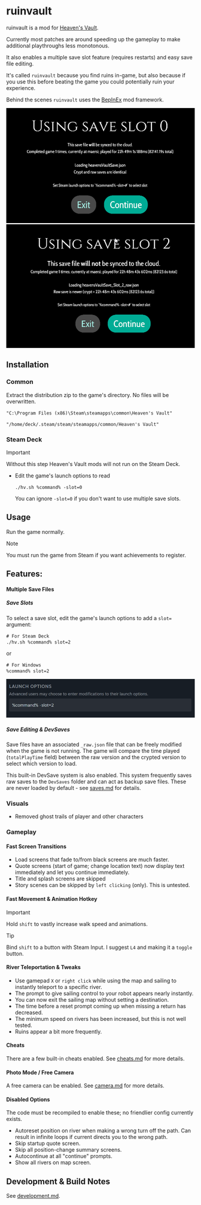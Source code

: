 # ruinvault

ruinvault is a mod for [Heaven's Vault](https://store.steampowered.com/app/774201/Heavens_Vault/).

Currently most patches are around speeding up the gameplay to make additional
playthroughs less monotonous.

It also enables a multiple save slot feature (requires restarts) and easy save file editing.

It's called `ruinvault` because you find ruins in-game, but also because if you use this before beating the game you could potentially ruin your experience.

Behind the scenes `ruinvault` uses the [BepInEx](https://github.com/BepInEx/BepInEx) mod framework.

![slot 0](docs/saveslot_0.png "Save Slot 0")
![slot 2](docs/saveslot_2.png "Save Slot 2")

## Installation

### Common

Extract the distribution zip to the game's directory. No files will be overwritten.

```
"C:\Program Files (x86)\Steam\steamapps\common\Heaven's Vault"
```

```
"/home/deck/.steam/steam/steamapps/common/Heaven's Vault"
```

### Steam Deck

> [!IMPORTANT]
> Without this step Heaven's Vault mods will not run on the Steam Deck.

- Edit the game's launch options to read
  ```shell
  ./hv.sh %command% -slot=0
  ```
  
  You can ignore `-slot=0` if you don't want to use multiple save slots.

## Usage

Run the game normally.

> [!NOTE]
> You must run the game from Steam if you want achievements to register.

## Features:

#### Multiple Save Files

##### Save Slots

To select a save slot, edit the game's launch options to add a `slot=` argument:

```shell
# For Steam Deck
./hv.sh %command% slot=2
```

or

```shell
# For Windows
%command% slot=2
```

![Launch Options](docs/launchoptions.png "Launch Options")

##### Save Editing & DevSaves

Save files have an associated `_raw.json` file that can be freely modified
when the game is not running. The game will compare the time played (`totalPlayTime` field)
between the raw version and the crypted version to select which version to load.

This built-in DevSave system is also enabled. This system frequently saves raw
saves to the `DevSaves` folder and can act as backup save files. These are never
loaded by default - see [saves.md](docs/saves.md) for details.

### Visuals

- Removed ghost trails of player and other characters

### Gameplay

#### Fast Screen Transitions

- Load screens that fade to/from black screens are much faster.
- Quote screens (start of game; change location text) now display text immediately and let you continue immediately.
- Title and splash screens are skipped 
- Story scenes can be skipped by `left clicking` (only). This is untested.

#### Fast Movement & Animation Hotkey

> [!IMPORTANT]
> Hold `shift` to vastly increase walk speed and animations.

> [!TIP]
> Bind `shift` to a button with Steam Input.
> I suggest `L4` and making it a `toggle` button.

#### River Teleportation & Tweaks

- Use gamepad `X` or `right click` while using the map and sailing to
  instantly teleport to a specific river.
- The prompt to give sailing control to your robot appears nearly instantly.
- You can now exit the sailing map without setting a destination.
- The time before a reset prompt coming up when missing a return has decreased.
- The minimum speed on rivers has been increased, but this is not well tested.
- Ruins appear a bit more frequently.

#### Cheats

There are a few built-in cheats enabled. See [cheats.md](docs/cheats.md) for more details.

#### Photo Mode / Free Camera

A free camera can be enabled. See [camera.md](docs/camera.md) for more details.

#### Disabled Options

The code must be recompiled to enable these; no friendlier config currently exists.

- Autoreset position on river when making a wrong turn off the path. Can result in infinite loops if current directs you to the wrong path.
- Skip startup quote screen.
- Skip all position-change summary screens.
- Autocontinue at all "continue" prompts.
- Show all rivers on map screen.

## Development & Build Notes

See [development.md](docs/development.md).